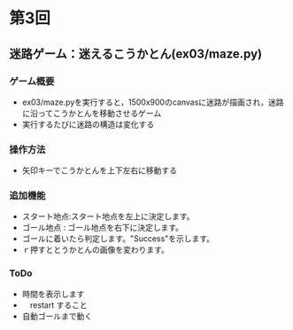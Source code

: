 # 第3回
## 迷路ゲーム：迷えるこうかとん(ex03/maze.py)
### ゲーム概要
- ex03/maze.pyを実行すると，1500x900のcanvasに迷路が描画され，迷路に沿ってこうかとんを移動させるゲーム
- 実行するたびに迷路の構造は変化する
### 操作方法
- 矢印キーでこうかとんを上下左右に移動する
### 追加機能
- スタート地点:スタート地点を左上に決定します。
-  ゴール地点 : ゴール地点を右下に決定します。
- ゴールに着いたら判定します。"Success"を示します。
-  ｒ押すととうかとんの画像を変わります。
### ToDo
- 時間を表示します
- 　restart すること
-   自動ゴールまで動く